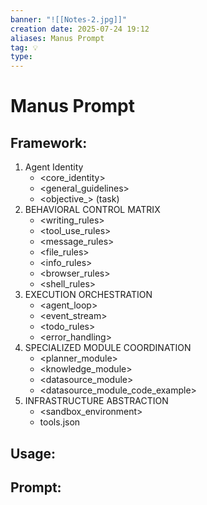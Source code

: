 ```yaml
---
banner: "![[Notes-2.jpg]]"
creation date: 2025-07-24 19:12
aliases: Manus Prompt
tag: 💡
type:
---
```

# Manus Prompt

## Framework:
1. Agent Identity
	- <core_identity> 
	- <general_guidelines>
	- <objective_> (task)
2. BEHAVIORAL CONTROL MATRIX
	- <writing_rules>
	- <tool_use_rules>
	- <message_rules>
	- <file_rules>
	- <info_rules>
	- <browser_rules>
	- <shell_rules>
3. EXECUTION ORCHESTRATION
	- <agent_loop>
	- <event_stream>
	- <todo_rules>
	- <error_handling>
4. SPECIALIZED MODULE COORDINATION
	- <planner_module>
	- <knowledge_module>
	- <datasource_module>
	- <datasource_module_code_example>
5. INFRASTRUCTURE ABSTRACTION
	- <sandbox_environment>
	- tools.json

## Usage:


## Prompt:
> 


